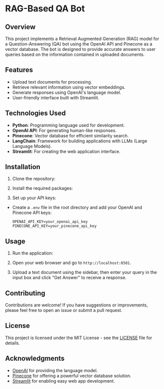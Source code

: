 
# RAG-Based QA Bot

## Overview
This project implements a Retrieval Augmented Generation (RAG) model for a Question-Answering (QA) bot using the OpenAI API and Pinecone as a vector database. The bot is designed to provide accurate answers to user queries based on the information contained in uploaded documents.

## Features
- Upload text documents for processing.
- Retrieve relevant information using vector embeddings.
- Generate responses using OpenAI's language model.
- User-friendly interface built with Streamlit.

## Technologies Used
- **Python**: Programming language used for development.
- **OpenAI API**: For generating human-like responses.
- **Pinecone**: Vector database for efficient similarity search.
- **LangChain**: Framework for building applications with LLMs (Large Language Models).
- **Streamlit**: For creating the web application interface.

## Installation

1. Clone the repository:

2. Install the required packages:


3. Set up your API keys:
- Create a `.env` file in the root directory and add your OpenAI and Pinecone API keys:
  ```
  OPENAI_API_KEY=your_openai_api_key
  PINECONE_API_KEY=your_pinecone_api_key
  ```

## Usage

1. Run the application:

2. Open your web browser and go to `http://localhost:8501`.

3. Upload a text document using the sidebar, then enter your query in the input box and click "Get Answer" to receive a response.

## Contributing
Contributions are welcome! If you have suggestions or improvements, please feel free to open an issue or submit a pull request.

## License
This project is licensed under the MIT License - see the [LICENSE](LICENSE) file for details.

## Acknowledgments
- [OpenAI](https://openai.com/) for providing the language model.
- [Pinecone](https://pinecone.io/) for offering a powerful vector database solution.
- [Streamlit](https://streamlit.io/) for enabling easy web app development.

